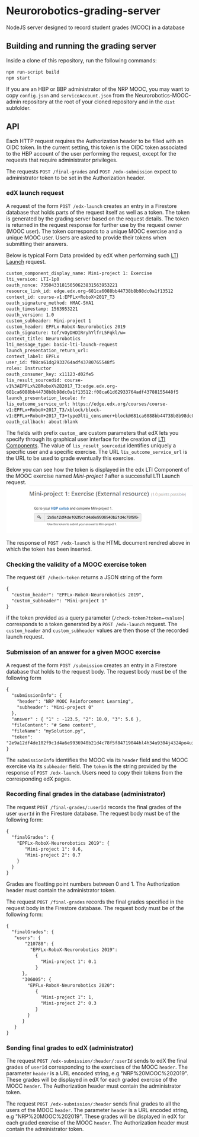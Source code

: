 # Neurorobotics-grading-server
NodeJS server designed to record student grades (MOOC) in a database 

## Building and running the grading server

Inside a clone of this repository, run the following commands:
```
npm run-script build
npm start
```
If you are an HBP or BBP administrator of the NRP MOOC, you may want to copy `config.json` and `serviceAccount.json` from the Neurorobotics-MOOC-admin repository at the root of your cloned repository and in the `dist` subfolder.

## API

Each HTTP request requires the Authorization header to be filled with an OIDC token. In the current setting, this token is the OIDC token associated to the HBP account of the user performing the request, except for the requests that require administrator privileges.

The requests `POST /final-grades` and `POST /edx-submission` expect to administrator token to be set in the Authorization header.

### edX launch request
A request of the form `POST /edx-launch` creates an entry in a Firestore database that holds parts of the request itself as well as a token. The token is generated by the grading server based on the request details. The token is returned in the request response for further use by the request owner (MOOC user). The token corresponds to a unique MOOC exercise and a unique MOOC user. Users are asked to provide their tokens when submitting their answers.

Below is typical Form Data provided by edX when performing such [LTI Launch](https://www.imsglobal.org/spec/lti/v1p3/#lti-launch) request.

```
custom_component_display_name: Mini-project 1: Exercise
lti_version: LTI-1p0
oauth_nonce: 73504331815050623831563953221
resource_link_id: edge.edx.org-681ca6088bb44738b8b98dc0a1f13512
context_id: course-v1:EPFLx+RoboX+2017_T3
oauth_signature_method: HMAC-SHA1
oauth_timestamp: 1563953221
oauth_version: 1.0
custom_subheader: Mini-project 1
custom_header: EPFLx-RoboX-Neurorobotics 2019
oauth_signature: tof/vOyDHDIRryhYlfrL5Fqkl/w=
context_title: Neurorobotics
lti_message_type: basic-lti-launch-request
launch_presentation_return_url: 
context_label: EPFLx
user_id: f08ca61dq2933764adf43780765548f5
roles: Instructor
oauth_consumer_key: x11123-d02fe5
lis_result_sourcedid: course-v1%3AEPFLx%2BRoboX%2B2017_T3:edge.edx.org-681ca6088bb44738b8b98dc0a1f13512:f08ca61d62933764adf43788155448f5
launch_presentation_locale: fr
lis_outcome_service_url: https://edge.edx.org/courses/course-v1:EPFLx+RoboX+2017_T3/xblock/block-v1:EPFLx+RoboX+2017_T3+type@lti_consumer+block@681ca6088bb44738b8b98dc0a1f13512/handler_noauth/outcome_service_handler
oauth_callback: about:blank
```

The fields with prefix `custom_` are custom parameters that edX lets you specify through its graphical user interface for the creation of [LTI Components](https://edx.readthedocs.io/projects/edx-partner-course-staff/en/latest/exercises_tools/lti_component.html).
The value of `lis_result_sourcedid` identifies uniquely a specific user and a specific exercise.
The URL `lis_outcome_service_url` is the URL to be used to grade eventually this exercise.

Below you can see how the token is displayed in the edx LTI Component of the MOOC exercise named *Mini-project 1* after a successful LTI Launch request.
![edx-lti-component-with-token](https://github.com/HBPNeurorobotics/Neurorobotics-grading-server/blob/master/images/token.png)

The response of `POST /edx-launch` is the HTML document rendred above in which the token has been inserted.

### Checking the validity of a MOOC exercise token

The request `GET /check-token` returns a JSON string of the form 

```
{
  "custom_header": "EPFLx-RoboX-Neurorobotics 2019",
  "custom_subheader": "Mini-project 1"
}
```
if the token provided as a query parameter (`/check-token?token=<value>`) corresponds to a token generated by a `POST /edx-launch` request. The `custom_header` and `custom_subheader` values are then those of the recorded launch request.

### Submission of an answer for a given MOOC exercise

A request of the form `POST /submission` creates an entry in a Firestore database that holds to the request body.
The request body must be of the following form

```
{
  "submissionInfo": {
    "header": "NRP MOOC Reinforcement Learning",
    "subheader": "Mini-project 0"
  },
  "answer" : { "1" : -123.5, "2": 10.0, "3": 5.6 },
  "fileContent": "# Some content",
  "fileName": "mySolution.py",
  "token": "2e9a12df4de102f9c1d4a6e9936940b21d4c78f5f84719044hl4h34u9304j4324po4uin4m"
}
```
The `submissionInfo` identifies the MOOC via its `header` field and the MOOC exercise via its `subheader` field.
The `token` is the string provided by the response of `POST /edx-launch`. Users need to copy their tokens from the corresponding edX pages.

### Recording final grades in the database (administrator)

The request `POST /final-grades/:userId` records the final grades of the user `userId` in the Firestore database.
The request body must be of the following form:

```
{
  "finalGrades": {
    "EPFLx-RoboX-Neurorobotics 2019": {
       "Mini-project 1": 0.6,
       "Mini-project 2": 0.7
    }
  }
}
```
Grades are floatting point numbers between 0 and 1.
The Authorization header must contain the administrator token.

The request `POST /final-grades` records the final grades specified in the request body in the Firestore database.
The request body must be of the following form:

```
{
  "finalGrades": {
   "users": {
       "210788": {
         "EPFLx-RoboX-Neurorobotics 2019":
           {
             "Mini-project 1": 0.1
           } 
      },
      "306005": {
        "EPFLx-RoboX-Neurorobotics 2020":
           {
             "Mini-project 1": 1,
             "Mini-project 2": 0.3
           }
        }
      }
   }
}
```

### Sending final grades to edX (administrator)

The request `POST /edx-submission/:header/:userId` sends to edX the final grades of `userId` corresponding to the exercises of the MOOC `header`. The parameter `header` is a URL encoded string, e.g  "NRP%20MOOC%202019". These grades will be displayed in edX for each graded exercise of the MOOC `header`.
The Authorization header must contain the administrator token.


The request `POST /edx-submission/:header` sends final grades to all the users of the MOOC `header`.
The parameter `header` is a URL encoded string, e.g  "NRP%20MOOC%202019". These grades will be displayed in edX for each graded exercise of the MOOC `header`.
The Authorization header must contain the administrator token.
